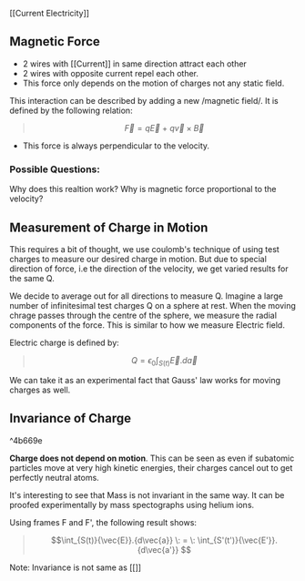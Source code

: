 [[Current Electricity]]
## Magnetic Force

* 2 wires with [[Current]] in same direction attract each other
* 2 wires with opposite current repel each other.
* This force only depends on the motion of charges not any static field.

This interaction can be described by adding a new /magnetic field/. It is defined by the following relation:
>$$\vec{F} = q \vec{E} \: + \: q \vec{v} \times \vec{B} $$

* This force is always perpendicular to the velocity.

### Possible Questions:
Why does this realtion work?
Why is magnetic force proportional to the velocity?


## Measurement of Charge in Motion

This requires a bit of thought, we use coulomb's technique of using test charges to measure our desired charge in motion. But due to special direction of force, i.e the direction of the velocity, we get varied results for the same Q. 

We decide to average out for all directions to measure Q. Imagine a large number of infinitesimal test charges Q on a sphere at rest. When the moving chrage passes through the centre of the sphere, we measure the radial components of the force. This is similar to how we measure Electric field.

Electric charge is defined by:
>$$Q=\epsilon_0 \int_{S(t)}{\vec{E}}.{d\vec{a}}$$

We can take it as an experimental fact that Gauss' law works for moving charges as well.

## Invariance of Charge

^4b669e

**Charge does not depend on motion**. This can be seen as even if subatomic particles move at very high kinetic energies, their charges cancel out to get perfectly neutral atoms.

It's interesting to see that Mass is not invariant in the same way. It can be proofed experimentally by mass spectographs using helium ions.

Using frames F and F', the following result shows:
>$$\int_{S(t)}{\vec{E}}.{d\vec{a}} \: = \: \int_{S'(t')}{\vec{E'}}.{d\vec{a'}} $$

Note: Invariance is not same as [[]]